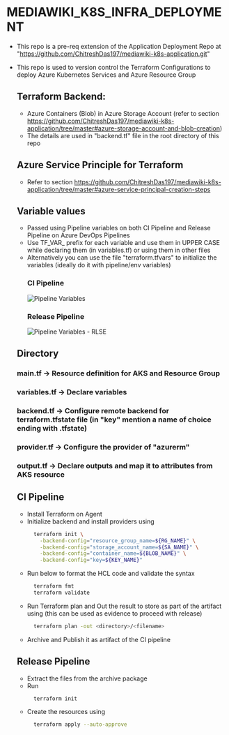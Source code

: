 
# MEDIAWIKI_K8S_INFRA_DEPLOYMENT

- This repo is a pre-req extension of the Application Deployment Repo at "https://github.com/ChitreshDas197/mediawiki-k8s-application.git"
- This repo is used to version control the Terraform Configurations to deploy Azure Kubernetes Services and Azure Resource Group
  ## Terraform Backend:
  - Azure Containers (Blob) in Azure Storage Account (refer to section https://github.com/ChitreshDas197/mediawiki-k8s-application/tree/master#azure-storage-account-and-blob-creation)
  - The details are used in "backend.tf" file in the root directory of this repo
  ## Azure Service Principle for Terraform
  - Refer to section https://github.com/ChitreshDas197/mediawiki-k8s-application/tree/master#azure-service-principal-creation-steps
  ## Variable values
  - Passed using Pipeline variables on both CI Pipeline and Release Pipeline on Azure DevOps Pipelines
  - Use TF_VAR_ prefix for each variable and use them in UPPER CASE while declaring them (in variables.tf) or using them in other files
  - Alternatively you can use the file "terraform.tfvars" to initialize the variables (ideally do it with pipeline/env variables)
    ### CI Pipeline
    ![Pipeline Variables](https://github.com/ChitreshDas197/mediawiki-k8s-application/assets/65863286/01a008f1-8d59-4ff2-b34a-31a1280dba46)
    ### Release Pipeline
    ![Pipeline Variables - RLSE](https://github.com/ChitreshDas197/mediawiki-k8s-application/assets/65863286/e6a2994e-7696-4f99-bfe1-f2729a953ad2)

  ## Directory
    ### main.tf -> Resource definition for AKS and Resource Group
    ### variables.tf -> Declare variables
    ### backend.tf -> Configure remote backend for terraform.tfstate file (in "key" mention a name of choice ending with .tfstate)
    ### provider.tf -> Configure the provider of "azurerm"
    ### output.tf -> Declare outputs and map it to attributes from AKS resource

  ## CI Pipeline
    - Install Terraform on Agent
    - Initialize backend and install providers using
        ```bash
          terraform init \
            -backend-config="resource_group_name=${RG_NAME}" \
            -backend-config="storage_account_name=${SA_NAME}" \
            -backend-config="container_name=${BLOB_NAME}" \
            -backend-config="key=${KEY_NAME}"
        ```
    - Run below to format the HCL code and validate the syntax
        ```bash
          terraform fmt
          terraform validate
        ```
    - Run Terraform plan and Out the result to store as part of the artifact using (this can be used as evidence to proceed with release)
        ```bash
          terraform plan -out <directory>/<filename>
        ```
    - Archive and Publish it as artifact of the CI pipeline
  ## Release Pipeline
    - Extract the files from the archive package
    - Run
        ```bash
          terraform init
        ```
    - Create the resources using
        ```bash
          terraform apply --auto-approve
        ```
  

